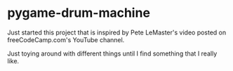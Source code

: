 ﻿# pygame-drum-machine
Just started this project that is inspired by Pete LeMaster's video posted on freeCodeCamp.com's YouTube channel.

Just toying around with different things until I find something that I really like.
